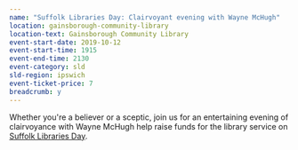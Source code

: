 ```yaml
---
name: "Suffolk Libraries Day: Clairvoyant evening with Wayne McHugh"
location: gainsborough-community-library
location-text: Gainsborough Community Library
event-start-date: 2019-10-12
event-start-time: 1915
event-end-time: 2130
event-category: sld
sld-region: ipswich
event-ticket-price: 7
breadcrumb: y
---
```


Whether you're a believer or a sceptic, join us for an entertaining evening of clairvoyance with Wayne McHugh help raise funds for the library service on [Suffolk Libraries Day](/suffolk-libraries-day/).
